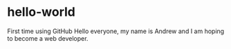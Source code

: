 # hello-world
First time using GitHub
Hello everyone, my name is Andrew and I am hoping to become a web developer. 
